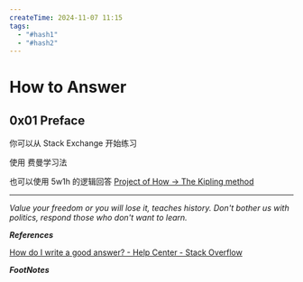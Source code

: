 ```yaml
---
createTime: 2024-11-07 11:15
tags:
  - "#hash1"
  - "#hash2"
---
```


# How to Answer

## 0x01 Preface

你可以从 Stack Exchange 开始练习

使用 费曼学习法

也可以使用 5w1h 的逻辑回答
[Project of How → The Kipling method](https://projectofhow.com/methods/the-kipling-method/)

---
*Value your freedom or you will lose it, teaches history. Don't bother us with politics, respond those who don't want to learn.*

***References***

[How do I write a good answer? - Help Center - Stack Overflow](https://stackoverflow.com/help/how-to-answer)

***FootNotes***


